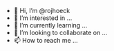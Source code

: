 - 👋 Hi, I’m @rojhoeck
- 👀 I’m interested in ...
- 🌱 I’m currently learning ...
- 💞️ I’m looking to collaborate on ...
- 📫 How to reach me ...

<!---
rojhoeck/rojhoeck is a ✨ special ✨ repository because its `README.md` (this file) appears on your GitHub profile.
You can click the Preview link to take a look at your changes.
--->

